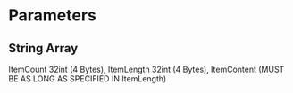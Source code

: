 # Parameters

## String Array

ItemCount 32int (4 Bytes), ItemLength 32int (4 Bytes), ItemContent (MUST BE AS LONG AS SPECIFIED IN ItemLength)
